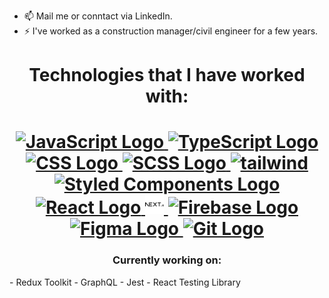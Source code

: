 - 📫 Mail me or conntact via LinkedIn.
- ⚡ I've worked as a construction manager/civil engineer for a few years.

 <h1 align="center">Technologies that I have worked with:</h1>
<h1 align="center">
  <a href="https://www.javascript.com/" target="_blank">
    <img src="https://cdn.worldvectorlogo.com/logos/javascript-1.svg" alt="JavaScript Logo" width="30" height="30"/>
  </a>
  <a href="https://www.typescriptlang.org/" target="_blank">
    <img src="https://cdn.worldvectorlogo.com/logos/typescript.svg" alt="TypeScript Logo" width="30" height="30"/>
  </a>
  <a href="https://developer.mozilla.org/en-US/docs/Web/CSS" target="_blank">
    <img src="https://cdn.worldvectorlogo.com/logos/css-3.svg" alt="CSS Logo" width="30" height="30"/>
  </a>
  <a href="https://sass-lang.com/" target="_blank">
    <img src="https://cdn.worldvectorlogo.com/logos/sass-1.svg" alt="SCSS Logo" width="30" height="30"/>
  </a>
 <a href="https://tailwindcss.com/" target="_blank">
    <img src="https://cdn.worldvectorlogo.com/logos/tailwind-css-2.svg" alt="tailwind" width="30" height="30"/>
  </a>
  <a href="https://styled-components.com/" target="_blank">
    <img src="https://cdn.worldvectorlogo.com/logos/styled-components-1.svg" alt="Styled Components Logo" width="30" height="30"/>
  </a>
  <a href="https://reactjs.org/" target="_blank">
    <img src="https://cdn.worldvectorlogo.com/logos/react-2.svg" alt="React Logo" width="30" height="30"/>
  </a>
  <a href="https://nextjs.org/" target="_blank">
    <img src="https://raw.githubusercontent.com/devicons/devicon/master/icons/nextjs/nextjs-original-wordmark.svg" width="30" height="30"/>
  </a>
  <a href="https://firebase.google.com/" target="_blank">
    <img src="https://cdn.worldvectorlogo.com/logos/firebase-1.svg" alt="Firebase Logo" width="30" height="30"/>
  </a>
  <a href="https://www.figma.com/" target="_blank">
    <img src="https://cdn.worldvectorlogo.com/logos/figma-icon.svg" alt="Figma Logo" width="30" height="30"/>
  </a>
  <a href="https://git-scm.com/" target="_blank">
    <img src="https://cdn.worldvectorlogo.com/logos/git-icon.svg" alt="Git Logo" width="30" height="30"/>
  </a>
</h1>

 <h3 align="center">Currently working on:</h3>
 <div algin="center">
 - Redux Toolkit
 - GraphQL
 - Jest
 - React Testing Library 
 </div>

<!---
Kamildeeal/Kamildeeal is a ✨ special ✨ repository because its `README.md` (this file) appears on your GitHub profile.
You can click the Preview link to take a look at your changes.
--->
